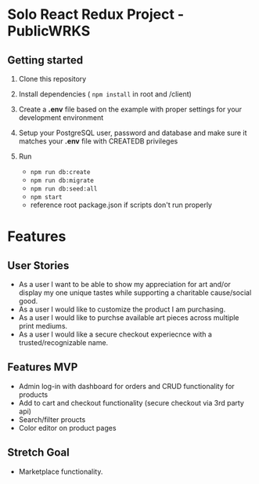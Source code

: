 # Solo React Redux Project - PublicWRKS

## Getting started

1. Clone this repository
2. Install dependencies ( `npm install` in root and /client)
3. Create a **.env** file based on the example with proper settings for your development environment
4. Setup your PostgreSQL user, password and database and make sure it matches your **.env** file with CREATEDB privileges

5. Run

   * `npm run db:create`
   * `npm run db:migrate`
   * `npm run db:seed:all`
   * `npm start`
   * reference root package.json if scripts don't run properly

# Features

## User Stories

* As a user I want to be able to show my appreciation for art and/or display my one unique tastes while supporting a charitable cause/social good.
* As a user I would like to customize the product I am purchasing.
* As a user I would like to purchse available art pieces across multiple print mediums.
* As a user I would like a secure checkout experiecnce with a trusted/recognizable name.

## Features MVP

* Admin log-in with dashboard for orders and CRUD functionality for products
* Add to cart and checkout functionality (secure checkout via 3rd party api)
* Search/filter proucts
* Color editor on product pages

## Stretch Goal

* Marketplace functionality.
